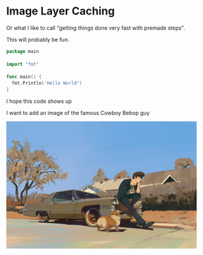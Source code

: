 # Image Layer Caching 

Or what I like to call "getting things done very fast with premade steps".

This will probably be fun.

```go
package main

import "fmt"

func main() {
  fmt.Println('Hello World")
}
```

I hope this code shows up

I want to add an image of the famous Cowboy Bebop guy

![image-of-cowboy-bebop-guy](../assets/image-layer-caching/banner.jpg)
